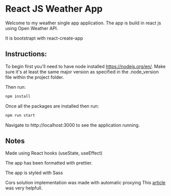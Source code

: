 <h1>React JS Weather App</h1>

Welcome to my weather single app application.
The app is build in react js using Open Weather API.

It is bootstrapt with react-create-app

<h2>Instructions:</h2>

To begin first you'll need to have node installed https://nodejs.org/en/. Make sure it's at least the same major version as specified in the .node_version file within the project folder.

Then run:

```sh
npm install
```

Once all the packages are installed then run:

```sh
npm run start
```

Navigate to http://localhost:3000 to see the application running.

<h2>Notes</h2>

Made using React hooks (useState, useEffect)

The app has been formatted with prettier.

The app is styled with Sass

Cors solution implementation was made with automatic proxying
This <a href = 'https://www.telerik.com/blogs/dealing-with-cors-in-create-react-app?fbclid=IwAR16UkgOlvjuR2ra7KhOoDMI7xpGormybuh4FCoQhgCsK5ElafcYsNMat4w'>article</a> was very helpfull.
